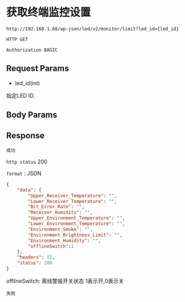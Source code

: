 获取终端监控设置
===


	http://192.168.1.68/wp-json/led/v2/monitor/limit?led_id={led_id}

`HTTP GET`


`Authorization BASIC`


## Request Params

* led_id(int)

指定LED ID.

## Body Params
 


## Response

`成功`

`http status` 200

`format` : JSON

```json
{
	"data": {
		"Upper_Receiver_Temperature": "",
		"Lower_Receiver_Temperature": "",
		"Bit_Error_Rate": "",
		"Receiver_Humidity": "",
		"Upper_Environment_Temperature": "",
		"Lower_Environment_Temperature": "",
		"Environment_Smoke": "",
		"Environment_Brightness_Limit": "",
		"Environment_Humidity": "",
        "offlineSwitch":1
	},
	"headers": [],
	"status": 200
}
```

offlineSwitch: 离线警报开关状态   1表示开,0表示关


`失败`


